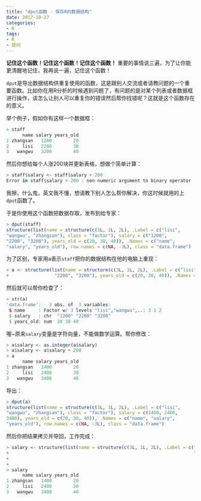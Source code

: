 ```yaml
---
title: "dput函数 - 保存R的数据结构"
date: 2017-10-27
categories: 
- R
tags:
- R
- 提问
---
```


**记住这个函数！记住这个函数！记住这个函数！**
重要的事情说三遍，为了让你能更清醒地记住，我再说一遍，记住这个函数！

`dput`是导出数据结构供重复使用的函数，这是跟别人交流或者请教问题的一个重要函数。比如你在用R分析的时候遇到问题了，有问题的是对某个列表或者数据框进行操作，该怎么让别人可以重复你的错误然后帮你找错呢？这就是这个函数存在的意义。

<!-- more -->

举个例子，假如你有这样一个数据框：
```R
> staff
      name salary years_old
1 zhangsan   1200        20
2     lisi   2200        30
3   wangwu   3200        40
```

然后你想给每个人涨200块并更新表格，想做个简单计算：
```R
> staff$salary <- staff$salary + 200
Error in staff$salary + 200 : non-numeric argument to binary operator
```

我擦，什么鬼，英文我不懂，想请教下别人怎么帮你解决，你这时候就用的上`dput`函数了。

于是你使用这个函数把数据存取，发布到给专家：
```R
> dput(staff)
structure(list(name = structure(c(3L, 1L, 2L), .Label = c("lisi", 
"wangwu", "zhangsan"), class = "factor"), salary = c("1200", 
"2200", "3200"), years_old = c(20, 30, 40)), .Names = c("name", 
"salary", "years_old"), row.names = c(NA, -3L), class = "data.frame")
```

为了区别，专家用a表示`staff`把你的数据结构在他的电脑上重现：

```R
> a <- structure(list(name = structure(c(3L, 1L, 2L), .Label = c("lisi", "wangwu", "zhangsan"), class = "factor"), salary = c("1200", 
+                 "2200", "3200"), years_old = c(20, 30, 40)), .Names = c("name", "salary", "years_old"), row.names = c(NA, -3L), class = "data.frame")
```
然后就可以帮你检查了：

```R
> str(a)
'data.frame':	3 obs. of  3 variables:
 $ name     : Factor w/ 3 levels "lisi","wangwu",..: 3 1 2
 $ salary   : chr  "1200" "2200" "3200"
 $ years_old: num  20 30 40
```

喔~原来`salary`变量是字符向量，不能做数学运算。帮你修改：

```R
> a$salary <- as.integer(a$salary)
> a$salary <- a$salary + 200 
> a
      name salary years_old
1 zhangsan   1400        20
2     lisi   2400        30
3   wangwu   3400        40
```
导出：
```R
> dput(a)
structure(list(name = structure(c(3L, 1L, 2L), .Label = c("lisi", 
"wangwu", "zhangsan"), class = "factor"), salary = c(1400, 2400, 
3400), years_old = c(20, 30, 40)), .Names = c("name", "salary", 
"years_old"), row.names = c(NA, -3L), class = "data.frame")
```

然后你把结果拷贝并导回，工作完成：
```R
> salary <- structure(list(name = structure(c(3L, 1L, 2L), .Label = c("lisi", 
+                                                                     "wangwu", "zhangsan"), class = "factor"), salary = c(1400, 2400, 
+                                                                                                                          3400), years_old = c(20, 30, 40)), .Names = c("name", "salary", 
+                                                                                                                                                                        "years_old"), row.names = c(NA, -3L), class = "data.frame")
> salary
      name salary years_old
1 zhangsan   1400        20
2     lisi   2400        30
3   wangwu   3400        40
```
